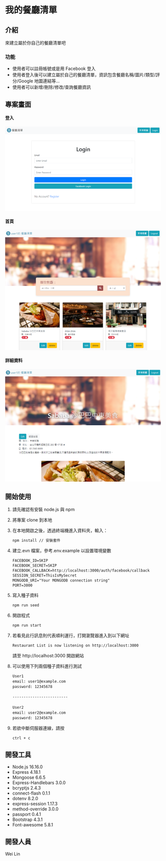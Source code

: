 # 我的餐廳清單

## 介紹

來建立屬於你自己的餐廳清單吧

### 功能

- 使用者可以註冊帳號或是用 Facebook 登入
- 使用者登入後可以建立屬於自己的餐廳清單，資訊包含餐廳名稱/圖片/類型/評分/Google 地圖連結等...
- 使用者可以新增/刪除/修改/查詢餐廳資訊

## 專案畫面

#### 登入

![Screenshot from index page ](./public/image/login.png)

#### 首頁

![Screenshot from index page ](./public/image/index.png)

#### 詳細資料

![Screenshot from index page ](./public/image/detail.png)

## 開始使用

1. 請先確認有安裝 node.js 與 npm
2. 將專案 clone 到本地
3. 在本地開啟之後，透過終端機進入資料夾，輸入：

   ```bash
   npm install // 安裝套件
   ```

4. 建立.evn 檔案，參考.env.example 以設置環境變數

   ```
   FACEBOOK_ID=SKIP
   FACEBOOK_SECRET=SKIP
   FACEBOOK_CALLBACK=http://localhost:3000/auth/facebook/callback
   SESSION_SECRET=ThisIsMySecret
   MONGODB_URI="Your MONGODB connection string"
   PORT=3000
   ```

5. 寫入種子資料

   ```bash
   npm run seed
   ```

6. 開啟程式

   ```bash
   npm run start
   ```

7. 若看見此行訊息則代表順利運行，打開瀏覽器進入到以下網址

   ```bash
   Restaurant List is now listening on http://localhost:3000
   ```

   請至 http://localhost:3000 開啟網站

8. 可以使用下列兩個種子資料進行測試

   ```bash
   User1
   email: user1@example.com
   password: 12345678

   -------------------------

   User2
   email: user2@example.com
   password: 12345678
   ```

9. 若欲中斷伺服器連線，請按

   ```bash
   ctrl + c
   ```

## 開發工具

- Node.js 16.16.0
- Express 4.18.1
- Mongoose 6.6.5
- Express-Handlebars 3.0.0
- bcryptjs 2.4.3
- connect-flash 0.1.1
- dotenv 8.2.0
- express-session 1.17.3
- method-override 3.0.0
- passport 0.4.1
- Bootstrap 4.3.1
- Font-awesome 5.8.1

## 開發人員

Wei Lin

